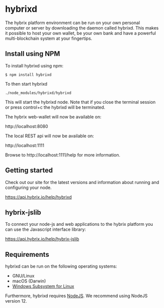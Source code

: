 # hybrixd

The hybrix platform environment can be run on your own personal
computer or server by downloading the daemon called hybrixd. This
makes it possible to host your own wallet, be your own bank and have a
powerful multi-blockchain system at your fingertips.

## Install using NPM

To install hybrixd using npm:

```
$ npm install hybrixd
```

To then start hybrixd

```
./node_modules/hybrixd/hybrixd
```

This will start the hybrixd node. Note that if you close the terminal
session or press control+c the hybrixd will be terminated.

The hybrix web-wallet will now be available on:

http://localhost:8080

The local REST api will now be available on:

http://localhost:1111

Browse to http://localhost:1111/help for more information.

## Getting started

Check out our site for the latest versions and information about
running and configuring your node.

https://api.hybrix.io/help/hybrixd

## hybrix-jslib

To connect your node-js and web applications to the hybrix platform
you can use the Javascript interface library:

https://api.hybrix.io/help/hybrix-jslib

## Requirements

hybrixd can be run on the following operating systems:

- GNU/Linux
- macOS (Darwin)
- [Windows Subsystem for Linux](https://docs.microsoft.com/en-us/windows/wsl/install-win10)

Furthermore, hybrixd requires [NodeJS](https://nodejs.org). We recommend using NodeJS version 12.
